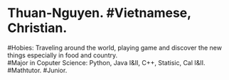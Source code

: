 # Thuan-Nguyen. #Vietnamese, Christian.
#Hobies: Traveling around the world, playing game and discover the new things especially in food and country.      
#Major in Coputer Science: Python, Java I&II, C++, Statisic, Cal I&II.      #Mathtutor.      #Junior.   

